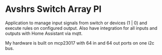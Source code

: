 # Avshrs Switch Array PI


Application to manage input signals from switch or devices (1 | 0) and execute rules on configured output. 
Also have integration for all inputs and outputs with Home Assistant via mqtt.

My hardware is built on mcp23017 with 64 in and 64 out ports on one i2c bus.

